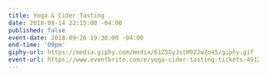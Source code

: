 ```yaml
---
title: Yoga & Cider Tasting
date: 2018-08-14 22:15:00 -04:00
published: false
event-date: 2018-09-26 19:30:00 -04:00
end-time: '09pm'
giphy-url: https://media.giphy.com/media/61Z5GyJstH9ZJwZo45/giphy.gif
event-url: https://www.eventbrite.com/e/yoga-cider-tasting-tickets-49121584983
---
```


